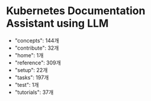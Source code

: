 # Kubernetes Documentation Assistant using LLM

- "concepts": 144개
- "contribute": 32개
- "home": 1개
- "reference": 309개
- "setup": 22개
- "tasks": 197개
- "test": 1개
- "tutorials": 37개
